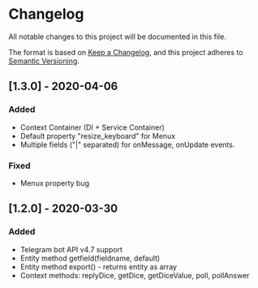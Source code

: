 # Changelog

All notable changes to this project will be documented in this file.

The format is based on [Keep a Changelog](https://keepachangelog.com/en/1.0.0/),
and this project adheres to [Semantic Versioning](https://semver.org/spec/v2.0.0.html).

## [1.3.0] - 2020-04-06
### Added

- Context Container (DI + Service Container)
- Default property "resize_keyboard" for Menux
- Multiple fields ("|" separated) for onMessage, onUpdate events.

### Fixed

- Menux property bug


## [1.2.0] - 2020-03-30
### Added

- Telegram bot API v4.7 support
- Entity method getfield(fieldname, default)
- Entity method export() - returns entity as array
- Context methods: replyDice, getDice, getDiceValue, poll, pollAnswer
